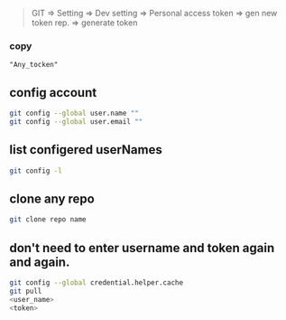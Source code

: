 >GIT => Setting => Dev setting => Personal access token => gen new token
rep. => generate token

### copy

```
"Any_tocken"
```

## config account
```bash
git config --global user.name ""
git config --global user.email ""
```
## list configered userNames
```bash
git config -l
```
## clone any repo
```bash
git clone repo name
```

## don't need to enter username and token again and again.

```bash
git config --global credential.helper.cache
git pull 
<user_name> 
<token>
```
